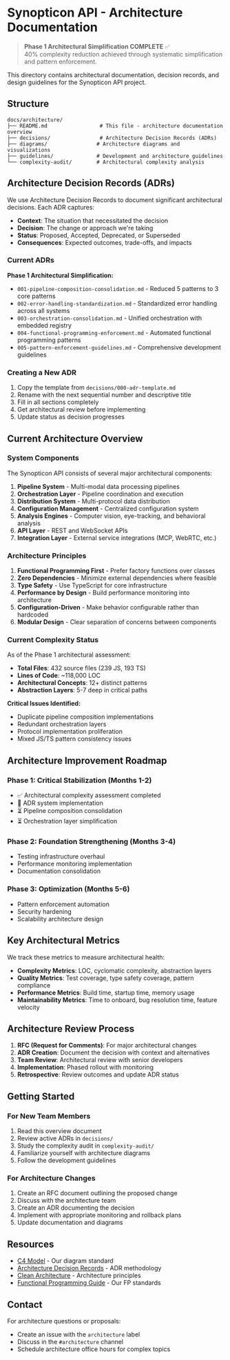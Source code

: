 # Synopticon API - Architecture Documentation

> **Phase 1 Architectural Simplification COMPLETE** ✅  
> 40% complexity reduction achieved through systematic simplification and pattern enforcement.

This directory contains architectural documentation, decision records, and design guidelines for the Synopticon API project.

## Structure

```
docs/architecture/
├── README.md                 # This file - architecture documentation overview
├── decisions/                # Architecture Decision Records (ADRs)  
├── diagrams/                # Architecture diagrams and visualizations
├── guidelines/              # Development and architecture guidelines
└── complexity-audit/        # Architectural complexity analysis
```

## Architecture Decision Records (ADRs)

We use Architecture Decision Records to document significant architectural decisions. Each ADR captures:

- **Context**: The situation that necessitated the decision
- **Decision**: The change or approach we're taking  
- **Status**: Proposed, Accepted, Deprecated, or Superseded
- **Consequences**: Expected outcomes, trade-offs, and impacts

### Current ADRs

**Phase 1 Architectural Simplification:**
- `001-pipeline-composition-consolidation.md` - Reduced 5 patterns to 3 core patterns
- `002-error-handling-standardization.md` - Standardized error handling across all systems  
- `003-orchestration-consolidation.md` - Unified orchestration with embedded registry
- `004-functional-programming-enforcement.md` - Automated functional programming patterns
- `005-pattern-enforcement-guidelines.md` - Comprehensive development guidelines

### Creating a New ADR

1. Copy the template from `decisions/000-adr-template.md`
2. Rename with the next sequential number and descriptive title
3. Fill in all sections completely
4. Get architectural review before implementing
5. Update status as decision progresses

## Current Architecture Overview

### System Components

The Synopticon API consists of several major architectural components:

1. **Pipeline System** - Multi-modal data processing pipelines
2. **Orchestration Layer** - Pipeline coordination and execution
3. **Distribution System** - Multi-protocol data distribution
4. **Configuration Management** - Centralized configuration system
5. **Analysis Engines** - Computer vision, eye-tracking, and behavioral analysis
6. **API Layer** - REST and WebSocket APIs
7. **Integration Layer** - External service integrations (MCP, WebRTC, etc.)

### Architecture Principles

1. **Functional Programming First** - Prefer factory functions over classes
2. **Zero Dependencies** - Minimize external dependencies where feasible
3. **Type Safety** - Use TypeScript for core infrastructure
4. **Performance by Design** - Build performance monitoring into architecture
5. **Configuration-Driven** - Make behavior configurable rather than hardcoded
6. **Modular Design** - Clear separation of concerns between components

### Current Complexity Status

As of the Phase 1 architectural assessment:

- **Total Files**: 432 source files (239 JS, 193 TS)
- **Lines of Code**: ~118,000 LOC  
- **Architectural Concepts**: 12+ distinct patterns
- **Abstraction Layers**: 5-7 deep in critical paths

**Critical Issues Identified:**
- Duplicate pipeline composition implementations
- Redundant orchestration layers
- Protocol implementation proliferation 
- Mixed JS/TS pattern consistency issues

## Architecture Improvement Roadmap

### Phase 1: Critical Stabilization (Months 1-2)
- ✅ Architectural complexity assessment completed
- 🔄 ADR system implementation
- ⏳ Pipeline composition consolidation
- ⏳ Orchestration layer simplification

### Phase 2: Foundation Strengthening (Months 3-4)
- Testing infrastructure overhaul
- Performance monitoring implementation
- Documentation consolidation

### Phase 3: Optimization (Months 5-6)
- Pattern enforcement automation
- Security hardening
- Scalability architecture design

## Key Architectural Metrics

We track these metrics to measure architectural health:

- **Complexity Metrics**: LOC, cyclomatic complexity, abstraction layers
- **Quality Metrics**: Test coverage, type safety coverage, pattern compliance
- **Performance Metrics**: Build time, startup time, memory usage
- **Maintainability Metrics**: Time to onboard, bug resolution time, feature velocity

## Architecture Review Process

1. **RFC (Request for Comments)**: For major architectural changes
2. **ADR Creation**: Document the decision with context and alternatives
3. **Team Review**: Architectural review with senior developers
4. **Implementation**: Phased rollout with monitoring
5. **Retrospective**: Review outcomes and update ADR status

## Getting Started

### For New Team Members

1. Read this overview document
2. Review active ADRs in `decisions/`
3. Study the complexity audit in `complexity-audit/`
4. Familiarize yourself with architecture diagrams
5. Follow the development guidelines

### For Architecture Changes

1. Create an RFC document outlining the proposed change
2. Discuss with the architecture team
3. Create an ADR documenting the decision
4. Implement with appropriate monitoring and rollback plans
5. Update documentation and diagrams

## Resources

- [C4 Model](https://c4model.com/) - Our diagram standard
- [Architecture Decision Records](https://adr.github.io/) - ADR methodology
- [Clean Architecture](https://blog.cleancoder.com/uncle-bob/2012/08/13/the-clean-architecture.html) - Architecture principles
- [Functional Programming Guide](./guidelines/functional-programming.md) - Our FP standards

## Contact

For architecture questions or proposals:
- Create an issue with the `architecture` label
- Discuss in the `#architecture` channel
- Schedule architecture office hours for complex topics